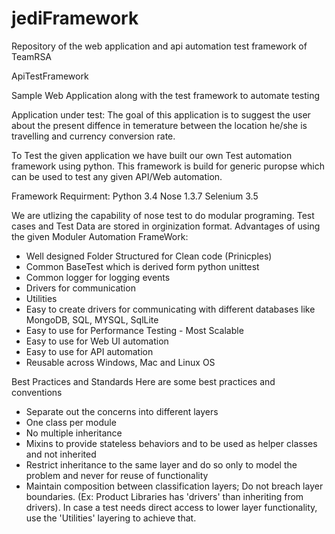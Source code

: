 # jediFramework
Repository of the web application and api automation test framework of TeamRSA

ApiTestFramework

Sample Web Application along with the test framework to automate testing

Application under test: The goal of this application is to suggest the user about the present diffence in temerature between the location he/she is travelling and currency conversion rate.

To Test the given application we have built our own Test automation framework using python. This framework is build for generic puropse which can be used to test any given API/Web automation.

Framework Requirment: Python 3.4 Nose 1.3.7 Selenium 3.5

We are utlizing the capability of nose test to do modular programing. Test cases and Test Data are stored in orginization format.
Advantages of using the given Moduler Automation FrameWork:
- Well designed Folder Structured for Clean code (Prinicples)
- Common BaseTest which is derived form python unittest
- Common logger for logging events
- Drivers for communication
- Utilities 
- Easy to create drivers for communicating with different databases like MongoDB, SQL, MYSQL, SqlLite
- Easy to use for Performance Testing - Most Scalable
- Easy to use for Web UI automation
- Easy to use for API automation
- Reusable across Windows, Mac and Linux OS




Best Practices and Standards
Here are some best practices and conventions

- Separate out the concerns into different layers
- One class per module
- No multiple inheritance 
- Mixins to provide stateless behaviors and to be used as helper classes and not inherited
- Restrict inheritance to the same layer and do so only to model the problem and never for reuse of functionality
- Maintain composition between classification layers; Do not breach layer boundaries. (Ex: Product Libraries has 'drivers' than inheriting from drivers). In case a test needs direct access to lower layer functionality, use the 'Utilities' layering to achieve that.
